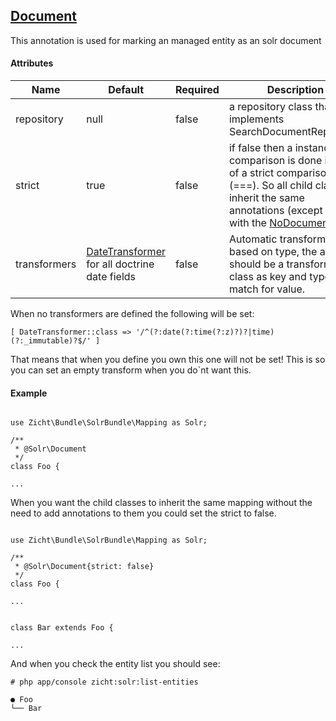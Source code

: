 ## [Document](../../src/Zicht/Bundle/SolrBundle/Mapping/Document.php)

This annotation is used for marking an managed entity as an solr document

#### Attributes

| Name | Default | Required | Description
--- | --- | --- | ---
repository | null | false | a repository class that implements SearchDocumentRepository
strict | true | false | if false then a instance of comparison is done instead of a strict comparison (===). So all child classes inherit the same annotations (except entities with the [NoDocument](NoDocument.md))
transformers | [DateTransformer](../../src/Zicht/Bundle/SolrBundle/Mapping/Document.php) for all doctrine date fields | false | Automatic transformers based on type, the array should be a transformer class as key and type match for value.

When no transformers are defined the following will be set:

```
[ DateTransformer::class => '/^(?:date(?:time(?:z)?)?|time)(?:_immutable)?$/' ]

```

That means that when you define you own this one will not be set! This is so you can set an empty transform when you do`nt want this.

#### Example

```

use Zicht\Bundle\SolrBundle\Mapping as Solr;

/**
 * @Solr\Document
 */
class Foo {

...

```

When you want the child classes to inherit the same mapping without the need to add annotations to them you could set the strict to false.



```

use Zicht\Bundle\SolrBundle\Mapping as Solr;

/**
 * @Solr\Document{strict: false}
 */
class Foo {

...


class Bar extends Foo {

...

```

And when you check the entity list you should see:


```
# php app/console zicht:solr:list-entities

● Foo
└── Bar


``` 